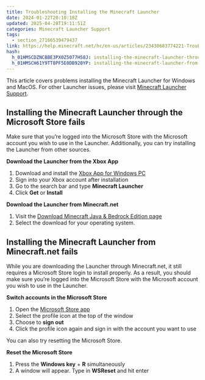 ```yaml
---
title: Troubleshooting Installing the Minecraft Launcher
date: 2024-01-22T20:10:18Z
updated: 2025-04-28T19:11:51Z
categories: Minecraft Launcher Support
tags:
  - section_27166539479437
link: https://help.minecraft.net/hc/en-us/articles/23430683774221-Troubleshooting-Installing-the-Minecraft-Launcher
hash:
  h_01HMSCDZNCBBE3PX0Z5077H58J: installing-the-minecraft-launcher-through-the-microsoft-store-fails
  h_01HMSCH61Y9TT8PF5E0DB920YP: installing-the-minecraft-launcher-from-minecraftnet-fails
---
```


This article covers problems installing the Minecraft Launcher for Windows and MacOS. For other Launcher issues, please visit [Minecraft Launcher Support](./Troubleshooting-Minecraft-Launcher-Issues.md).

## Installing the Minecraft Launcher through the Microsoft Store fails

Make sure that you’re logged into the Microsoft Store with the Microsoft account you wish to use in the Launcher. Additionally, you can try installing the Launcher from other sources.

**Download the Launcher from the Xbox App**

1.  Download and install the [Xbox App for Windows PC](https://www.xbox.com/en-US/apps/xbox-app-for-pc)
2.  Sign into your Xbox account after installation
3.  Go to the search bar and type **Minecraft Launcher**
4.  Click **Get** or **Install**

**Download the Launcher from Minecraft.net**

1.  Visit the [Download Minecraft Java & Bedrock Edition page](https://www.minecraft.net/en-us/download)
2.  Select the download for your operating system.

## Installing the Minecraft Launcher from Minecraft.net fails

While you are downloading the Launcher through Minecraft.net, it still requires a Microsoft Store login to install properly. As a result, you should make sure you’re logged into the Microsoft Store with the Microsoft account you wish to use in the Launcher. 

**Switch accounts in the Microsoft Store**

1.  Open the [Microsoft Store app](http://aka.ms/MSStoreHome)
2.  Select the profile icon at the top of the window
3.  Choose to **sign out**
4.  Click the profile icon again and sign in with the account you want to use

You can also try resetting the Microsoft Store.

**Reset the Microsoft Store**

1.  Press the **Windows key** + **R** simultaneously
2.  A window will appear. Type in **WSReset** and hit enter
